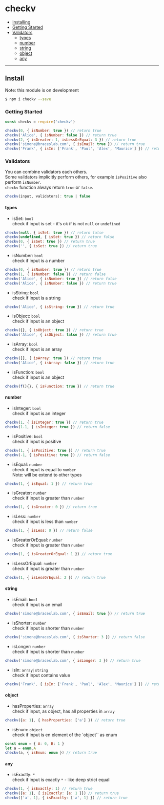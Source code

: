# checkv

- [Installing](#installing)
- [Getting Started](#getting-started)
- [Validators](#validators)
  - [types](#types)
  - [number](#number)
  - [string](#string)
  - [object](#object)
  - [any](#any)

---

## Install

Note: this module is on development

````bash
$ npm i checkv --save
````

### Getting Started

````js
const checkv = require('checkv')

checkv(0, { isNumber: true }) // return true
checkv('Alice', { isNumber: false }) // return true
checkv(2, { isGreater: 1, isLessOrEqual: 3 }) // return true
checkv('simone@braceslab.com', { isEmail: true }) // return true
checkv('Frank', { isIn: ['Frank', 'Paul', 'Alex', 'Maurice'] }) // return true

````

### Validators

You can combine validators each others.  
Some validators implicitly perform others, for example ``isPositive`` also perform ``isNumber``.  
``checkv`` function always return ``true`` or ``false``.

````js
checkv(input, validators): true | false
````

#### types

- isSet: ``bool``  
check if input is set - it's ok if is not ``null`` or ``undefined``
````js
checkv(null, { isSet: true }) // return false
checkv(undefined, { isSet: true }) // return false
checkv(0, { isSet: true }) // return true
checkv('', { isSet: true }) // return true
````

- isNumber: ``bool``  
check if input is a number
````js
checkv(0, { isNumber: true }) // return true
checkv(1, { isNumber: false }) // return false
checkv('Alice', { isNumber: true }) // return false
checkv('Alice', { isNumber: false }) // return true
````

- isString: ``bool``  
check if input is a string
````js
checkv('Alice', { isString: true }) // return true
````

- isObject: ``bool``  
check if input is an object
````js
checkv({}, { isObject: true }) // return true
checkv('Alice', { isObject: false }) // return true
````

- isArray: ``bool``  
check if input is an array
````js
checkv([], { isArray: true }) // return true
checkv('Alice', { isArray: false }) // return true
````

- isFunction: ``bool``  
check if input is an object
````js
checkv(f(){}, { isFunction: true }) // return true
````

#### number

- isInteger: ``bool``  
check if input is an integer
````js
checkv(1, { isInteger: true }) // return true
checkv(1.1, { isInteger: true }) // return false
````

- isPositive: ``bool``  
check if input is positive
````js
checkv(1, { isPositive: true }) // return true
checkv(-1, { isPositive: true }) // return false
````

- isEqual: ``number``  
check if input is equal to ``number``  
Note: will be extend to other types
````js
checkv(1, { isEqual: 1 }) // return true
````

- isGreater: ``number``  
check if input is greater than ``number``
````js
checkv(1, { isGreater: 0 }) // return true
````

- isLess: ``number``  
check if input is less than ``number``
````js
checkv(1, { isLess: 0 }) // return false
````

- isGreaterOrEqual: ``number``  
check if input is greater than ``number``
````js
checkv(1, { isGreaterOrEqual: 1 }) // return true
````

- isLessOrEqual: ``number``  
check if input is greater than ``number``
````js
checkv(1, { isLessOrEqual: 2 }) // return true
````

#### string

- isEmail: ``bool``  
check if input is an email
````js
checkv('simone@braceslab.com', { isEmail: true }) // return true
````

- isShorter: ``number``  
check if input is shorter than ``number``
````js
checkv('simone@braceslab.com', { isShorter: 3 }) // return false
````

- isLonger: ``number``  
check if input is shorter than ``number``
````js
checkv('simone@braceslab.com', { isLonger: 3 }) // return true
````

- isIn: ``array|string``  
check if input contains value
````js
checkv('Frank', { isIn: ['Frank', 'Paul', 'Alex', 'Maurice'] }) // return true
````

#### object

- hasProperties: ``array``  
check if input, as object, has all properties in ``array``  
````js
checkv({a: 1}, { hasProperties: ['a'] }) // return true
````

- isEnum: ``object``  
check if input is en element of the `object`` as enum
````js
const enum = { A: 0, B: 1 }
let a = enum.A
checkv(a, { isEnum: enum }) // return true
````

#### any

- isExactly: ``*``  
check if input is exactly ``*`` - like deep strict equal
````js
checkv(1, { isExactly: 1) // return true
checkv({a: 1}, { isExactly: {a: 1 }}) // return true
checkv(['a', 1], { isExactly: ['a', 1] }) // return true
````
